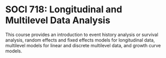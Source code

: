 # SOCI 718: Longitudinal and Multilevel Data Analysis

This course provides an introduction to event history analysis or survival analysis, random effects and fixed effects models for longitudinal data, multilevel models for linear and discrete multilevel data, and growth curve models.